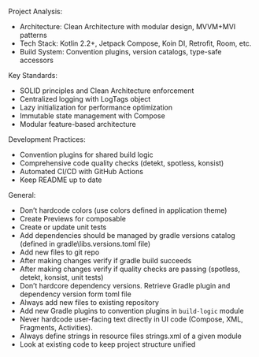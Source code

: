 Project Analysis:
- Architecture: Clean Architecture with modular design, MVVM+MVI patterns
- Tech Stack: Kotlin 2.2+, Jetpack Compose, Koin DI, Retrofit, Room, etc.
- Build System: Convention plugins, version catalogs, type-safe accessors

Key Standards:
- SOLID principles and Clean Architecture enforcement
- Centralized logging with LogTags object
- Lazy initialization for performance optimization
- Immutable state management with Compose
- Modular feature-based architecture

Development Practices:
- Convention plugins for shared build logic
- Comprehensive code quality checks (detekt, spotless, konsist)
- Automated CI/CD with GitHub Actions
- Keep README up to date

General:
- Don’t hardcode colors (use colors defined in application theme)
- Create Previews for composable
- Create or update unit tests
- Add dependencies should be managed by gradle versions catalog (defined in gradle\libs.versions.toml file)
- Add new files to git repo
- After making changes verify if gradle build succeeds
- After making changes verify if quality checks are passing (spotless, detekt, konsist, unit tests)
- Don’t hardcore dependency versions. Retrieve Gradle plugin and dependency version form toml file
- Always add new files to existing repository
- Add new Gradle plugins to convention plugins in `build-logic` module
- Never hardcode user-facing text directly in UI code (Compose, XML, Fragments, Activities). 
- Always define strings in resource files strings.xml of a given module
- Look at existing code to keep project structure unified 
